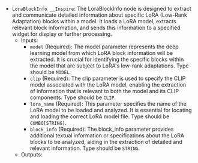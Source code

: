 - `LoraBlockInfo __Inspire`: The LoraBlockInfo node is designed to extract and communicate detailed information about specific LoRA (Low-Rank Adaptation) blocks within a model. It loads a LoRA model, extracts relevant block information, and sends this information to a specified widget for display or further processing.
    - Inputs:
        - `model` (Required): The model parameter represents the deep learning model from which LoRA block information will be extracted. It is crucial for identifying the specific blocks within the model that are subject to LoRA's low-rank adaptations. Type should be `MODEL`.
        - `clip` (Required): The clip parameter is used to specify the CLIP model associated with the LoRA model, enabling the extraction of information that is relevant to both the model and its CLIP components. Type should be `CLIP`.
        - `lora_name` (Required): This parameter specifies the name of the LoRA model to be loaded and analyzed. It is essential for locating and loading the correct LoRA model file. Type should be `COMBO[STRING]`.
        - `block_info` (Required): The block_info parameter provides additional textual information or specifications about the LoRA blocks to be analyzed, aiding in the extraction of detailed and relevant information. Type should be `STRING`.
    - Outputs:
